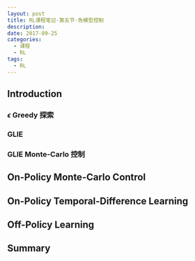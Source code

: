 ```yaml
---
layout: post
title: RL课程笔记·第五节·免模型控制
description: 
date: 2017-09-25
categories: 
  - 课程 
  - RL 
tags:
  - RL
---
```


## Introduction

### $\epsilon$ Greedy 探索

### GLIE

### GLIE Monte-Carlo 控制



## On-Policy Monte-Carlo Control

## On-Policy Temporal-Difference Learning

## Off-Policy Learning

## Summary

